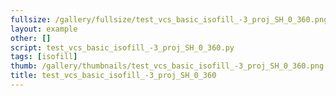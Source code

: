 ```yaml
---
fullsize: /gallery/fullsize/test_vcs_basic_isofill_-3_proj_SH_0_360.png
layout: example
other: []
script: test_vcs_basic_isofill_-3_proj_SH_0_360.py
tags: [isofill]
thumb: /gallery/thumbnails/test_vcs_basic_isofill_-3_proj_SH_0_360.png
title: test_vcs_basic_isofill_-3_proj_SH_0_360
---
```

